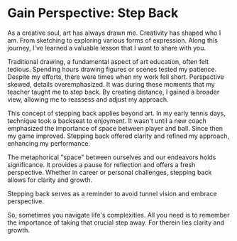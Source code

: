 # Gain Perspective: Step Back
As a creative soul, art has always drawn me. Creativity has shaped who I am. From sketching to exploring various forms of expression. Along this journey, I've learned a valuable lesson that I want to share with you.

Traditional drawing, a fundamental aspect of art education, often felt tedious. Spending hours drawing figures or scenes tested my patience. Despite my efforts, there were times when my work fell short. Perspective skewed, details overemphasized. It was during these moments that my teacher taught me to step back. By creating distance, I gained a broader view, allowing me to reassess and adjust my approach.

This concept of stepping back applies beyond art. In my early tennis days, technique took a backseat to enjoyment. It wasn't until a new coach emphasized the importance of space between player and ball. Since then my game improved. Stepping back offered clarity and refined my approach, enhancing my performance.

The metaphorical "space" between ourselves and our endeavors holds significance. It provides a pause for reflection and offers a fresh perspective. Whether in career or personal challenges, stepping back allows for clarity and growth.

Stepping back serves as a reminder to avoid tunnel vision and embrace perspective. 

So, sometimes you navigate life's complexities. All you need is to remember the importance of taking that crucial step away. For therein lies clarity and growth.
